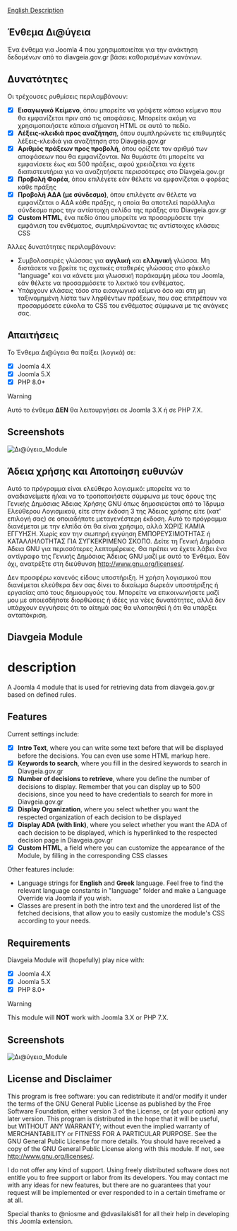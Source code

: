 [English Description](#description)

## Ένθεμα Δι@ύγεια
Ένα ένθεμα για Joomla 4 που χρησιμοποιείται για την ανάκτηση δεδομένων από το diavgeia.gov.gr βάσει καθορισμένων κανόνων.

## Δυνατότητες
Οι τρέχουσες ρυθμίσεις περιλαμβάνουν:
- [x] **Εισαγωγικό Κείμενο**, όπου μπορείτε να γράψετε κάποιο κείμενο που θα εμφανίζεται πριν από τις αποφάσεις. Μπορείτε ακόμη να χρησιμοποιήσετε κάποια σήμανση HTML σε αυτό το πεδίο.
- [x] **Λέξεις-κλειδιά προς αναζήτηση**, όπου συμπληρώνετε τις επιθυμητές λέξεις-κλειδιά για αναζήτηση στο Diavgeia.gov.gr
- [x] **Αριθμός πράξεων προς προβολή**, όπου ορίζετε τον αριθμό των αποφάσεων που θα εμφανίζονται. Να θυμάστε ότι μπορείτε να εμφανίσετε έως και 500 πράξεις, αφού χρειάζεται να έχετε διαπιστευτήρια για να αναζητήσετε περισσότερες στο Diavgeia.gov.gr
- [x] **Προβολή Φορέα**, όπου επιλέγετε εάν θέλετε να εμφανίζεται ο φορέας κάθε πράξης
- [x] **Προβολή ΑΔΑ (με σύνδεσμο)**, όπου επιλέγετε αν θέλετε να εμφανίζεται ο ΑΔΑ κάθε πράξης, η οποία θα αποτελεί παράλληλα σύνδεσμο προς την αντίστοιχη σελίδα της πράξης στο Diavgeia.gov.gr
- [x] **Custom HTML**, ένα πεδίο όπου μπορείτε να προσαρμόσετε την εμφάνιση του ενθέματος, συμπληρώνοντας τις αντίστοιχες κλάσεις CSS

Άλλες δυνατότητες περιλαμβάνουν:
+ Συμβολοσειρές γλώσσας για **αγγλική** και **ελληνική** γλώσσα. Μη διστάσετε να βρείτε τις σχετικές σταθερές γλώσσας στο φάκελο "language" και να κάνετε μια γλωσσική παράκαμψη μέσω του Joomla, εάν θέλετε να προσαρμόσετε το λεκτικό του ενθέματος.
+ Υπάρχουν κλάσεις τόσο στο εισαγωγικό κείμενο όσο και στη μη ταξινομημένη λίστα των ληφθέντων πράξεων, που σας επιτρέπουν να προσαρμόσετε εύκολα το CSS του ενθέματος σύμφωνα με τις ανάγκες σας.

## Απαιτήσεις
Το Ένθεμα Δι@ύγεια θα παίξει (λογικά) σε:
- [x] Joomla 4.X
- [X] Joomla 5.X
- [x] PHP 8.0+

> [!WARNING]
> Αυτό το ένθεμα **ΔΕΝ** θα λειτουργήσει σε Joomla 3.X ή σε PHP 7.X.

## Screenshots
![Δι@ύγεια_Module](https://github.com/rinenweb/mod_diavgeia/assets/17462686/2f300837-bfac-45bf-9006-800cdab1bced)

## Άδεια χρήσης και Αποποίηση ευθυνών
Αυτό το πρόγραμμα είναι ελεύθερο λογισμικό: μπορείτε να το αναδιανείμετε ή/και να το τροποποιήσετε σύμφωνα με τους όρους της Γενικής Δημόσιας Άδειας Χρήσης GNU όπως δημοσιεύεται από το Ίδρυμα Ελεύθερου Λογισμικού, είτε στην έκδοση 3 της Άδειας χρήσης είτε (κατ' επιλογή σας) σε οποιαδήποτε μεταγενέστερη έκδοση.
Αυτό το πρόγραμμα διανέμεται με την ελπίδα ότι θα είναι χρήσιμο, αλλά ΧΩΡΙΣ ΚΑΜΙΑ ΕΓΓΥΗΣΗ. Χωρίς καν την σιωπηρή εγγύηση ΕΜΠΟΡΕΥΣΙΜΟΤΗΤΑΣ ή ΚΑΤΑΛΛΗΛΟΤΗΤΑΣ ΓΙΑ ΣΥΓΚΕΚΡΙΜΕΝΟ ΣΚΟΠΟ. Δείτε τη Γενική Δημόσια Άδεια GNU για περισσότερες λεπτομέρειες. Θα πρέπει να έχετε λάβει ένα αντίγραφο της Γενικής Δημόσιας Άδειας GNU μαζί με αυτό το Ένθεμα. Εάν όχι, ανατρέξτε στη διεύθυνση http://www.gnu.org/licenses/.

Δεν προσφέρω κανενός είδους υποστήριξη. Η χρήση λογισμικού που διανέμεται ελεύθερα δεν σας δίνει το δικαίωμα δωρεάν υποστήριξης ή εργασίας από τους δημιουργούς του. Μπορείτε να επικοινωνήσετε μαζί μου με οποιεσδήποτε διορθώσεις ή ιδέες για νέες δυνατότητες, αλλά δεν υπάρχουν εγγυήσεις ότι το αίτημά σας θα υλοποιηθεί ή ότι θα υπάρξει ανταπόκριση.


## Diavgeia Module
# description
A Joomla 4 module that is used for retrieving data from diavgeia.gov.gr based on defined rules.

## Features
Current settings include:
- [x] **Intro Text**, where you can write some text before that will be displayed before the decisions. You can even use some HTML markup here.
- [x] **Keywords to search**, where you fill in the desired keywords to search in Diavgeia.gov.gr
- [x] **Number of decisions to retrieve**, where you define the number of decisions to display. Remember that you can display up to 500 decisions, since you need to have credentials to search for more in Diavgeia.gov.gr
- [x] **Display Organization**, where you select whether you want the respected organization of each decision to be displayed
- [x] **Display ADA (with link)**, where you select whether you want the ADA of each decision to be displayed, which is hyperlinked to the respected decision page in Diavgeia.gov.gr
- [X] **Custom HTML**, a field where you can customize the appearance of the Module, by filling in the corresponding CSS classes

Other features include:
+ Language strings for **English** and **Greek** language. Feel free to find the relevant language constants in "language" folder and make a Language Override via Joomla if you wish.
+ Classes are present in both the intro text and the unordered list of the fetched decisions, that allow you to easily customize the module's CSS according to your needs.


## Requirements
Diavgeia Module will (hopefully) play nice with:
- [x] Joomla 4.X
- [X] Joomla 5.X
- [x] PHP 8.0+

> [!WARNING]
>This module will **NOT** work with Joomla 3.X or PHP 7.X.

## Screenshots
![Δι@ύγεια_Module](https://github.com/rinenweb/mod_diavgeia/assets/17462686/2f300837-bfac-45bf-9006-800cdab1bced)

## License and Disclaimer
This program is free software: you can redistribute it and/or modify it under the terms of the GNU General Public License as published by the Free Software Foundation, either version 3 of the License, or (at your option) any later version.
This program is distributed in the hope that it will be useful, but WITHOUT ANY WARRANTY; without even the implied warranty of MERCHANTABILITY or FITNESS FOR A PARTICULAR PURPOSE. See the GNU General Public License for more details.
You should have received a copy of the GNU General Public License along with this module. If not, see http://www.gnu.org/licenses/.

I do not offer any kind of support. Using freely distributed software does not entitle you to free support or labor from its developers. You may contact me with any ideas for new features, but there are no guarantees that your request will be implemented or ever responded to in a certain timeframe or at all.

Special thanks to @niosme and @dvasilakis81 for all their help in developing this Joomla extension.
